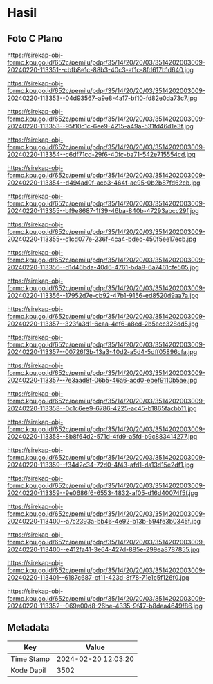 # Hasil

## Foto C Plano

https://sirekap-obj-formc.kpu.go.id/652c/pemilu/pdpr/35/14/20/20/03/3514202003009-20240220-113351--cbfb8e1c-88b3-40c3-af1c-8fd617b1d640.jpg

https://sirekap-obj-formc.kpu.go.id/652c/pemilu/pdpr/35/14/20/20/03/3514202003009-20240220-113353--04d93567-a9e8-4a17-bf10-fd82e0da73c7.jpg

https://sirekap-obj-formc.kpu.go.id/652c/pemilu/pdpr/35/14/20/20/03/3514202003009-20240220-113353--95f10c1c-6ee9-4215-a49a-531fd46d1e3f.jpg

https://sirekap-obj-formc.kpu.go.id/652c/pemilu/pdpr/35/14/20/20/03/3514202003009-20240220-113354--c6df71cd-29f6-40fc-ba71-542e715554cd.jpg

https://sirekap-obj-formc.kpu.go.id/652c/pemilu/pdpr/35/14/20/20/03/3514202003009-20240220-113354--d494ad0f-acb3-464f-ae95-0b2b87fd62cb.jpg

https://sirekap-obj-formc.kpu.go.id/652c/pemilu/pdpr/35/14/20/20/03/3514202003009-20240220-113355--bf9e8687-1f39-46ba-840b-47293abcc29f.jpg

https://sirekap-obj-formc.kpu.go.id/652c/pemilu/pdpr/35/14/20/20/03/3514202003009-20240220-113355--c1cd077e-236f-4ca4-bdec-450f5ee17ecb.jpg

https://sirekap-obj-formc.kpu.go.id/652c/pemilu/pdpr/35/14/20/20/03/3514202003009-20240220-113356--d1d46bda-40d6-4761-bda8-6a7461cfe505.jpg

https://sirekap-obj-formc.kpu.go.id/652c/pemilu/pdpr/35/14/20/20/03/3514202003009-20240220-113356--17952d7e-cb92-47b1-9156-ed8520d9aa7a.jpg

https://sirekap-obj-formc.kpu.go.id/652c/pemilu/pdpr/35/14/20/20/03/3514202003009-20240220-113357--323fa3d1-6caa-4ef6-a8ed-2b5ecc328dd5.jpg

https://sirekap-obj-formc.kpu.go.id/652c/pemilu/pdpr/35/14/20/20/03/3514202003009-20240220-113357--00726f3b-13a3-40d2-a5d4-5dff05896cfa.jpg

https://sirekap-obj-formc.kpu.go.id/652c/pemilu/pdpr/35/14/20/20/03/3514202003009-20240220-113357--7e3aad8f-06b5-46a6-acd0-ebef9110b5ae.jpg

https://sirekap-obj-formc.kpu.go.id/652c/pemilu/pdpr/35/14/20/20/03/3514202003009-20240220-113358--0c1c6ee9-6786-4225-ac45-b1865facbb11.jpg

https://sirekap-obj-formc.kpu.go.id/652c/pemilu/pdpr/35/14/20/20/03/3514202003009-20240220-113358--8b8f64d2-571d-4fd9-a5fd-b9c883414277.jpg

https://sirekap-obj-formc.kpu.go.id/652c/pemilu/pdpr/35/14/20/20/03/3514202003009-20240220-113359--f34d2c34-72d0-4f43-afd1-da13d15e2df1.jpg

https://sirekap-obj-formc.kpu.go.id/652c/pemilu/pdpr/35/14/20/20/03/3514202003009-20240220-113359--9e0686f6-6553-4832-af05-d16d40074f5f.jpg

https://sirekap-obj-formc.kpu.go.id/652c/pemilu/pdpr/35/14/20/20/03/3514202003009-20240220-113400--a7c2393a-bb46-4e92-b13b-594fe3b0345f.jpg

https://sirekap-obj-formc.kpu.go.id/652c/pemilu/pdpr/35/14/20/20/03/3514202003009-20240220-113400--e412fa41-3e64-427d-885e-299ea8787855.jpg

https://sirekap-obj-formc.kpu.go.id/652c/pemilu/pdpr/35/14/20/20/03/3514202003009-20240220-113401--6187c687-cf11-423d-8f78-71e1c5f126f0.jpg

https://sirekap-obj-formc.kpu.go.id/652c/pemilu/pdpr/35/14/20/20/03/3514202003009-20240220-113352--069e00d8-26be-4335-9f47-b8dea4649f86.jpg


## Metadata

| Key        | Value               |
| ---------- | ------------------- |
| Time Stamp | 2024-02-20 12:03:20 |
| Kode Dapil | 3502                |



